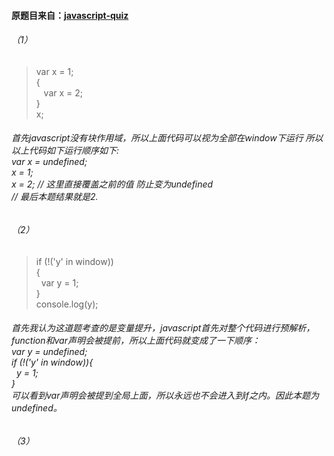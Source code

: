 #### 原题目来自：[javascript-quiz](https://github.com/everget/javascript-quiz) 
###### （1）
> var x = 1;</br>{</br>&nbsp; &nbsp;var x = 2;</br>}</br>x;

###### 首先javascript没有块作用域，所以上面代码可以视为全部在window下运行 所以以上代码如下运行顺序如下:</br>var x = undefined;</br>x = 1; </br> x = 2; // 这里直接覆盖之前的值 防止变为undefined</br>// 最后本题结果就是2.

###### （2）
> if (!('y' in window))</br>{</br>&nbsp; var y = 1;</br>}
> </br>console.log(y);
>

###### 首先我认为这道题考查的是变量提升，javascript首先对整个代码进行预解析，function和var声明会被提前，所以上面代码就变成了一下顺序：</br>var y = undefined; </br>if (!('y' in window)){</br>&nbsp; y = 1; </br>}<br>可以看到var声明会被提到全局上面，所以永远也不会进入到if之内。因此本题为undefined。

###### （3）
